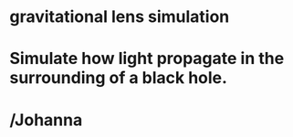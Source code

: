 # gravitational lens simulation
# Simulate how light propagate in the surrounding of a black hole.
# /Johanna